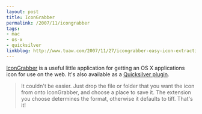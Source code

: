 ```yaml
---
layout: post
title: IconGrabber
permalink: /2007/11/icongrabber
tags:
- mac
- os-x
- quicksilver
linkblog: http://www.tuaw.com/2007/11/27/icongrabber-easy-icon-extraction/
---
```


[IconGrabber](http://lipidity.com/apple/icongrabber/) is a useful little application for getting an OS X
applications icon for use on the web. It's also available as a 
[Quicksilver plugin](http://lipidity.com/plugins/quicksilver/icongrabber/).

> It couldn't be easier. Just drop the file or folder that you want
> the icon from onto IconGrabber, and choose a place to save it. The
> extension you choose determines the format, otherwise it defaults to
> tiff. That's it!
